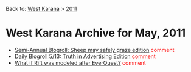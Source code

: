 Back to: [West Karana](/posts/westkarana.md) > [2011](/posts/2011/westkarana.md)
# West Karana Archive for May, 2011

* [Semi-Annual Blogroll: Sheep may safely graze edition](6361.md) <span style="color:red;">comment</span>
* [Daily Blogroll 5/13: Truth in Advertising Edition](6367.md) <span style="color:red;">comment</span>
* [What if Rift was modeled after EverQuest?](6372.md) <span style="color:red;">comment</span>
